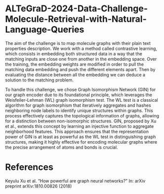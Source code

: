 # ALTeGraD-2024-Data-Challenge-Molecule-Retrieval-with-Natural-Language-Queries

The aim of the challenge is to map molecule graphs with their plain text properties description. We work with a method called contrastive learning, which consists in embedding both structured data in a way that the matching inputs are close one from another in the embedding space. Over the training, the embedding weights are modified in order to pull the matching data embedding and push the different elements apart. Then by evaluating the distance between all the embedding we can deduce a solution to the matching problem.

To handle this challenge, we chose Graph Isomorphism Network (GIN) for our graph encoder due to its foundational principle, which leverages the Weisfeiler-Lehman (WL) graph isomorphism test. The WL test is a classical algorithm for graph isomorphism that iteratively aggregates and hashes neighboring node labels to identify unique structures within graphs. This process effectively captures the topological information of graphs, allowing for a distinction between non-isomorphic structures. GIN, proposed by Xu et al., extends this concept by learning an injective function to aggregate neighborhood features. This approach ensures that the representation power of GIN is at least as powerful as the WL test in distinguishing graph structures, making it highly effective for encoding molecular graphs where the precise arrangement of atoms and bonds is crucial.

# References
Keyulu Xu et al. “How powerful are graph neural networks?” In: arXiv preprint arXiv:1810.00826
(2018)
